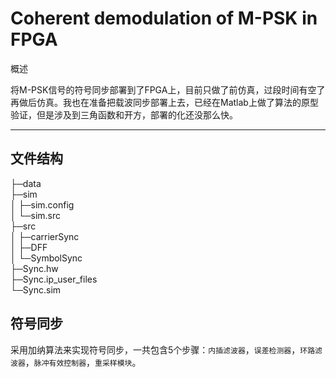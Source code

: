 # Coherent demodulation of M-PSK in FPGA
概述

将M-PSK信号的符号同步部署到了FPGA上，目前只做了前仿真，过段时间有空了再做后仿真。我也在准备把载波同步部署上去，已经在Matlab上做了算法的原型验证，但是涉及到三角函数和开方，部署的化还没那么快。

---

## 文件结构
├─data  
├─sim  
│  ├─sim.config  
│  └─sim.src  
├─src  
│  ├─carrierSync  
│  ├─DFF  
│  └─SymbolSync  
├─Sync.hw  
├─Sync.ip_user_files  
└─Sync.sim

## 符号同步
采用加纳算法来实现符号同步，一共包含5个步骤：`内插滤波器`，`误差检测器`，`环路滤波器`，`脉冲有效控制器`，`重采样模块`。
